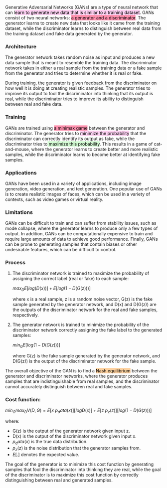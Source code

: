 
Generative Adversarial Networks (GANs) are a type of neural network that can l<mark style="background: #FFB8EBA6;">earn to generate new data that is similar to a training dataset</mark>. GANs consist of two neural networks: <mark style="background: #FF5582A6;">a generator and a discriminator</mark>. The generator learns to create new data that looks like it came from the training dataset, while the discriminator learns to distinguish between real data from the training dataset and fake data generated by the generator.

### Architecture

The generator network takes random noise as input and produces a new data sample that is meant to resemble the training data. The discriminator network takes in either a real sample from the training data or a fake sample from the generator and tries to determine whether it is real or fake.

During training, the generator is given feedback from the discriminator on how well it is doing at creating realistic samples. The generator tries to improve its output to fool the discriminator into thinking that its output is real, while the discriminator tries to improve its ability to distinguish between real and fake data.

### Training

GANs are trained using <mark style="background: #FF5582A6;">a minimax game</mark> between the generator and discriminator. The generator tries to <mark style="background: #FFB8EBA6;">minimize the probability</mark> that the discriminator can correctly identify its output as fake, while the discriminator tries to<mark style="background: #BBFABBA6;"> maximize this probability</mark>. This results in a game of cat-and-mouse, where the generator learns to create better and more realistic samples, while the discriminator learns to become better at identifying fake samples.

### Applications

GANs have been used in a variety of applications, including image generation, video generation, and text generation. One popular use of GANs is to create realistic images of faces, which can be used in a variety of contexts, such as video games or virtual reality.

### Limitations

GANs can be difficult to train and can suffer from stability issues, such as mode collapse, where the generator learns to produce only a few types of output. In addition, GANs can be computationally expensive to train and require large amounts of data to achieve good performance. Finally, GANs can be prone to generating samples that contain biases or other undesirable features, which can be difficult to control.


### Process

1.  The discriminator network is trained to maximize the probability of assigning the correct label (real or fake) to each sample:
    
    $max_D E[log(D(x))] + E[log(1 - D(G(z)))]$
    
    where x is a real sample, z is a random noise vector, G(z) is the fake sample generated by the generator network, and D(x) and D(G(z)) are the outputs of the discriminator network for the real and fake samples, respectively.
    
2.  The generator network is trained to minimize the probability of the discriminator network correctly assigning the fake label to the generated samples:
    
    $min_G E[log(1 - D(G(z)))]$
    
    where G(z) is the fake sample generated by the generator network, and D(G(z)) is the output of the discriminator network for the fake sample.
    

The overall objective of the GAN is to find a <mark style="background: #FFB86CA6;">Nash equilibrium</mark> between the generator and discriminator networks, where the generator produces samples that are indistinguishable from real samples, and the discriminator cannot accurately distinguish between real and fake samples.


### Cost function:

$min_G max_D V(D, G) = E[x ~ p_data(x)][log D(x)] + E[z ~ p_z(z)][log (1 - D(G(z)))]$

where:
- G(z) is the output of the generator network given input z.
- D(x) is the output of the discriminator network given input x.
- $p_data(x)$ is the true data distribution.
- $p_z(z)$ is the noise distribution that the generator samples from.
- $E[.]$ denotes the expected value.

The goal of the generator is to minimize this cost function by generating samples that fool the discriminator into thinking they are real, while the goal of the discriminator is to maximize this cost function by correctly distinguishing between real and generated samples.

